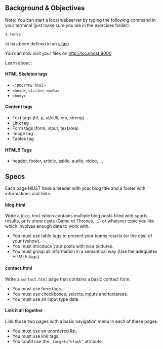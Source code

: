 ## Background & Objectives

Note: You can start a local webserver by typing the following command in your terminal (just make sure you are in the exercises folder):

```bash
$ serve
```

(it has been defined in an [alias](https://github.com/lewagon/dotfiles/blob/f894306fd81502f1fe513dd253e3129f4b56874d/aliases#L7))

You can now visit your files on [http://localhost:8000](http://localhost:8000)

Learn about :

#### HTML Skeleton tags

* `<!DOCTYPE html>`
* `<head>`, `<title>`, `<meta>`
* `<body>`

#### Content tags

* Text tags (h1, p, ul/ol/li, em, strong)
* Link tag
* Form tags (form, input, textarea)
* Image tag
* Tables tag

#### HTML5 Tags

* header, footer, article, aside, audio, video, ...

## Specs

Each page MUST have a header with your blog title and a footer with informations and links.

#### blog.html

Write a `blog.html` which contains multiple blog posts filled with sports results, or tv show casts (Game of Thrones, ...) or whatever topic you like which involves enough data to work with.

* You must use table tags to present your teams results (or the cast of your tvshow).
* You must introduce your posts with nice pictures.
* You must group all information in a semantical way (Use the adequates HTML5 tags).

#### contact.html

Write a `contact.html` page that contains a basic contact form.

* You must use form tags.
* You must use checkboxes, selects, inputs and textareas.
* You must use an input type date.

#### Link it all together

Link those two pages with a basic navigation menu in each of these pages.

* You must use an unordered list.
* You must use link tags.
* You could use the `_target="blank"` attribute.
